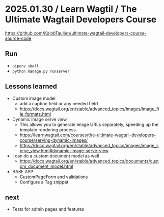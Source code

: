 # 2025.01.30 / Learn Wagtil / The Ultimate Wagtail Developers Course
https://github.com/KalobTaulien/ultimate-wagtail-developers-course-source-code 

## Run
* `pipenv shell`
* `python manage.py runserver`

## Lessons learned
* Custom image model
    * add a caption field or any needed field
    * https://docs.wagtail.org/en/stable/advanced_topics/images/image_file_formats.html
* Dynamic image serve view
    * This allows you to generate image URLs separately, speeding up the template rendering process.
    * https://learnwagtail.com/courses/the-ultimate-wagtail-developers-course/serving-dynamic-images/ 
    * https://docs.wagtail.org/en/stable/advanced_topics/images/image_serve_view.html#dynamic-image-serve-view 
* I can do a custom document model as well
    * https://docs.wagtail.org/en/stable/advanced_topics/documents/custom_document_model.html 
* BASE APP
    * CustomPageForm and validations
    * Configure a Tag snippet

## next
* Tests for admin pages and features